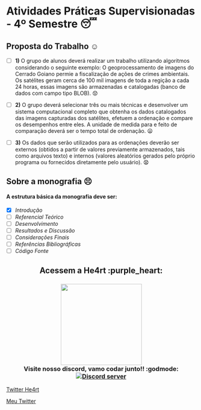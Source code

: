 # Atividades Práticas Supervisionadas - 4º Semestre :sleeping:

## Proposta do Trabalho :relaxed:

- [ ] **1)** O grupo de alunos deverá realizar um trabalho utilizando algoritmos considerando o seguinte exemplo: O geoprocessamento de imagens do Cerrado Goiano permie a fiscalização de ações de crimes ambientais. Os satélites geram cerca de 100 mil imagens de toda a regição a cada 24 horas, essas imagens são armazenadas e catalogadas (banco de dados com campo tipo BLOB). :worried:

- [ ] **2)** O grupo deverá selecionar três ou mais técnicas e desenvolver um sistema computacional completo que obtenha os dados catalogados das imagens capturadas dos satélites, efetuem a ordenação e compare os desempenhos entre eles. A unidade de medida para e feito de comparação deverá ser o tempo total de ordenação. :frowning:

- [ ] **3)** Os dados que serão utilizados para as ordenações deverão ser externos (obtidos a partir de valores previamente armazenados, tais como arquivos texto) e internos (valores aleatórios gerados pelo próprio programa ou fornecidos diretamente pelo usuário). :anguished:

## Sobre a monografia :persevere:

#### A estrutura básica da monografia deve ser:

- [x] _Introdução_
- [ ] _Referencial Teórico_
- [ ] _Desenvolvimento_
- [ ] _Resultados e Discussão_
- [ ] _Considerações Finais_
- [ ] _Referências Bibliográficas_
- [ ] _Código Fonte_

<h2 align="center">
  Acessem a He4rt :purple_heart:
</h2>

<h3 align="center">
  <img src="https://heartdevs.com/wp-content/uploads/2018/12/logo.png" width="215"><br>
    Visite nosso discord, vamo codar junto!! :godmode:
	<a href="https://discord.io/He4rt" target="_blank">
	<img src="https://discordapp.com/api/guilds/452926217558163456/embed.png" alt="Discord server"/></a><br>
</h3>

[Twitter He4rt](https://twitter.com/He4rtDevs)

[Meu Twitter](https://twitter.com/m7AeiHe4rt)
